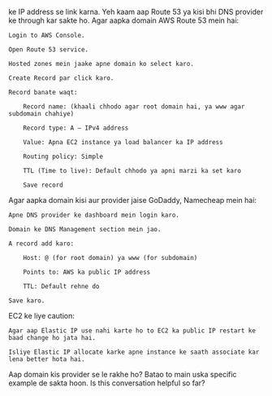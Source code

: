 ke IP address se link karna. Yeh kaam aap Route 53 ya kisi bhi DNS provider ke through kar sakte ho.
Agar aapka domain AWS Route 53 mein hai:

    Login to AWS Console.

    Open Route 53 service.

    Hosted zones mein jaake apne domain ko select karo.

    Create Record par click karo.

    Record banate waqt:

        Record name: (khaali chhodo agar root domain hai, ya www agar subdomain chahiye)

        Record type: A – IPv4 address

        Value: Apna EC2 instance ya load balancer ka IP address

        Routing policy: Simple

        TTL (Time to live): Default chhodo ya apni marzi ka set karo

        Save record

Agar aapka domain kisi aur provider jaise GoDaddy, Namecheap mein hai:

    Apne DNS provider ke dashboard mein login karo.

    Domain ke DNS Management section mein jao.

    A record add karo:

        Host: @ (for root domain) ya www (for subdomain)

        Points to: AWS ka public IP address

        TTL: Default rehne do

    Save karo.

EC2 ke liye caution:

    Agar aap Elastic IP use nahi karte ho to EC2 ka public IP restart ke baad change ho jata hai.

    Isliye Elastic IP allocate karke apne instance ke saath associate kar lena better hota hai.

Aap domain kis provider se le rakhe ho? Batao to main uska specific example de sakta hoon.
Is this conversation helpful so far?


